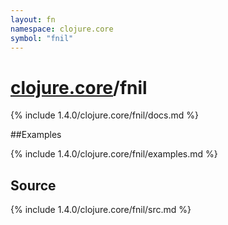 ```yaml
---
layout: fn
namespace: clojure.core
symbol: "fnil"
---
```


# [clojure.core](../)/fnil

{% include 1.4.0/clojure.core/fnil/docs.md %}

##Examples

{% include 1.4.0/clojure.core/fnil/examples.md %}
## Source
{% include 1.4.0/clojure.core/fnil/src.md %}


